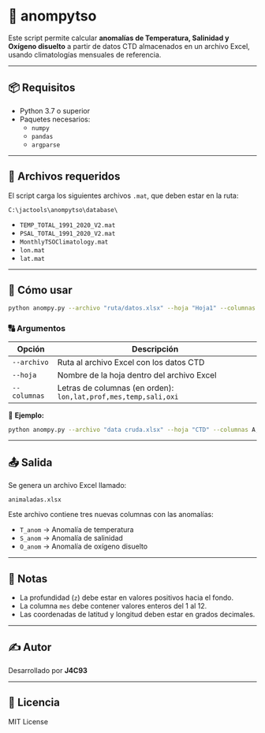 # 🧪 anompytso

Este script permite calcular **anomalías de Temperatura, Salinidad y Oxígeno disuelto** a partir de datos CTD almacenados en un archivo Excel, usando climatologías mensuales de referencia.

---

## 📦 Requisitos

- Python 3.7 o superior
- Paquetes necesarios:
  - `numpy`
  - `pandas`
  - `argparse`

---

## 📂 Archivos requeridos

El script carga los siguientes archivos `.mat`, que deben estar en la ruta:

```
C:\jactools\anompytso\database\
```

- `TEMP_TOTAL_1991_2020_V2.mat`
- `PSAL_TOTAL_1991_2020_V2.mat`
- `MonthlyTSOClimatology.mat`
- `lon.mat`
- `lat.mat`

---

## 🚀 Cómo usar

```bash
python anompy.py --archivo "ruta/datos.xlsx" --hoja "Hoja1" --columnas A,B,C,D,E,F,G
```

### 🔠 Argumentos

| Opción        | Descripción                                                   |
|---------------|---------------------------------------------------------------|
| `--archivo`   | Ruta al archivo Excel con los datos CTD                       |
| `--hoja`      | Nombre de la hoja dentro del archivo Excel                    |
| `--columnas`  | Letras de columnas (en orden): `lon,lat,prof,mes,temp,sali,oxi` |

📌 **Ejemplo:**
```bash
python anompy.py --archivo "data cruda.xlsx" --hoja "CTD" --columnas A,B,C,D,E,F,G
```

---

## 📤 Salida

Se genera un archivo Excel llamado:

```
animaladas.xlsx
```

Este archivo contiene tres nuevas columnas con las anomalías:

- `T_anom` → Anomalía de temperatura  
- `S_anom` → Anomalía de salinidad  
- `O_anom` → Anomalía de oxígeno disuelto  

---

## 🧠 Notas

- La profundidad (`z`) debe estar en valores positivos hacia el fondo.
- La columna `mes` debe contener valores enteros del 1 al 12.
- Las coordenadas de latitud y longitud deben estar en grados decimales.

---

## ✍️ Autor

Desarrollado por **J4C93**  

---

## 🪪 Licencia

MIT License
